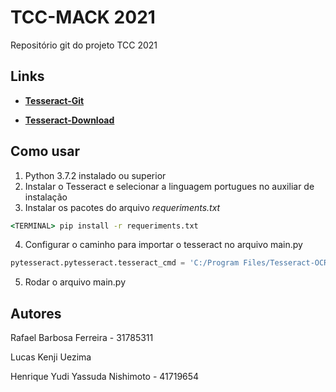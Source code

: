 # TCC-MACK 2021
Repositório git do projeto TCC 2021

## **Links**
 - [**Tesseract-Git**](https://github.com/tesseract-ocr/tessdoc)

 - [**Tesseract-Download**](https://github.com/UB-Mannheim/tesseract/wiki)

## **Como usar**
1. Python 3.7.2 instalado ou superior
2. Instalar o Tesseract e selecionar a linguagem portugues no auxiliar de instalação
3. Instalar os pacotes do arquivo *requeriments.txt*

```cmd
<TERMINAL> pip install -r requeriments.txt
```
4. Configurar o caminho para importar o tesseract no arquivo main.py

```py
pytesseract.pytesseract.tesseract_cmd = 'C:/Program Files/Tesseract-OCR/tesseract.exe'
```
5. Rodar o arquivo main.py

## **Autores**

Rafael Barbosa Ferreira - 31785311

Lucas Kenji Uezima

Henrique Yudi Yassuda Nishimoto - 41719654

